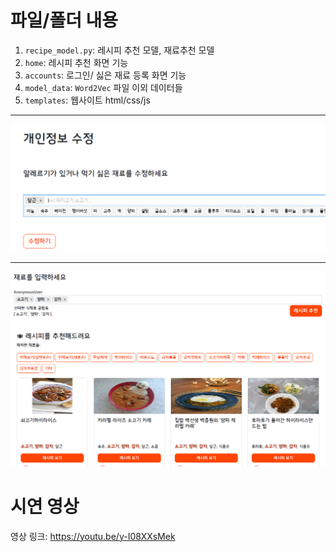 # 파일/폴더 내용



1. `recipe_model.py`: 레시피 추천 모델, 재료추천 모델
2. `home`: 레시피 추천 화면 기능
3. `accounts`: 로그인/ 싫은 재료 등록 화면 기능
4. `model_data`:  `Word2Vec` 파일 이외 데이터들
5. `templates`: 웹사이트 html/css/js



---



![싫은재료등록화면](image/싫은재료등록화면.PNG)

---



![추천웹사이트](image/추천웹사이트.PNG)







# 시연 영상

영상 링크: https://youtu.be/y-I08XXsMek

